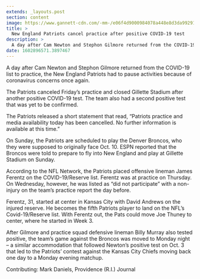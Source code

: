 ```yaml
--- 
extends: _layouts.post 
section: content 
image: https://www.gannett-cdn.com/-mm-/e06f4d9000984078a448e8d3da992919f6b24461/c=0-234-4500-2765/local/-/media/2020/10/14/USATODAY/usatsports/503fb906f1684bbbb63bc88eb81a0e49.jpg?width=3200&height=1800&fit=crop&format=pjpg&auto=webp 
title: > 
  New England Patriots cancel practice after positive COVID-19 test 
description: > 
  A day after Cam Newton and Stephon Gilmore returned from the COVID-19 list to practice, the New England Patriots had to pause activities because of coronavirus concerns once again.The Patriots canceled Friday’s practice and closed Gillette Stadium after another positive COVID-19 test.The team also had a second positive test that was yet to be confirmed.The Patriots released a short statement that read, “Patriots practice and media availability today has been cancelled.On Wednesday, however, he was listed as “did not participate” with a non-injury on the team’s practice report the day before. 
date: 1602896571.3897467 
--- 
```

A day after Cam Newton and Stephon Gilmore returned from the COVID-19 list to practice, the New England Patriots had to pause activities because of coronavirus concerns once again.

The Patriots canceled Friday’s practice and closed Gillette Stadium after another positive COVID-19 test. The team also had a second positive test that was yet to be confirmed.

The Patriots released a short statement that read, “Patriots practice and media availability today has been cancelled. No further information is available at this time.”

On Sunday, the Patriots are scheduled to play the Denver Broncos, who they were supposed to originally face Oct. 10. ESPN reported that the Broncos were told to prepare to fly into New England and play at Gillette Stadium on Sunday.

According to the NFL Network, the Patriots placed offensive lineman James Ferentz on the COVID-19/Reserve list. Ferentz was at practice on Thursday. On Wednesday, however, he was listed as “did not participate” with a non-injury on the team’s practice report the day before.

Ferentz, 31, started at center in Kansas City with David Andrews on the injured reserve. He becomes the fifth Patriots player to land on the NFL’s Covid-19/Reserve list. With Ferentz out, the Pats could move Joe Thuney to center, where he started in Week 3.

After Gilmore and practice squad defensive lineman Billy Murray also tested positive, the team’s game against the Broncos was moved to Monday night – a similar accommodation that followed Newton’s positive test on Oct. 3 that led to the Patriots’ contest against the Kansas City Chiefs moving back one day to a Monday evening matchup.

Contributing: Mark Daniels, Providence (R.I.) Journal